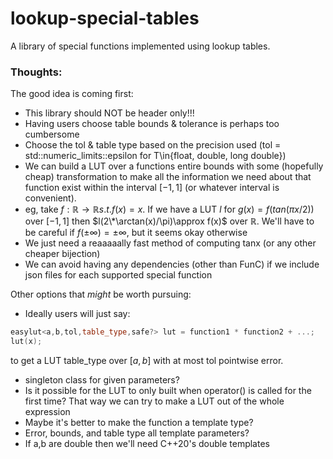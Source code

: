 # lookup-special-tables
A library of special functions implemented using lookup tables.

### Thoughts:
The good idea is coming first:
- This library should NOT be header only!!!
- Having users choose table bounds & tolerance is perhaps too cumbersome
- Choose the tol & table type based on the precision used (tol = std::numeric\_limits<T>::epsilon for T\in{float, double, long double})
- We can build a LUT over a functions entire bounds with some (hopefully cheap) transformation to make all the information we need about
that function exist within the interval $[-1,1]$ (or whatever interval is convenient).
- eg, take $f:\mathbb{R}\to\mathbb{R} s.t. f(x) = x$. If we have a LUT $l$ for $g(x)=f(tan(\pi x/2))$ over $[-1,1]$ then $l(2\*\arctan(x)/\pi)\approx f(x)$ over $\mathbb{R}$. We'll have to
be careful if $f(\pm\infty)=\pm\infty$, but it seems okay otherwise
- We just need a reaaaaally fast method of computing tanx (or any other cheaper bijection)
- We can avoid having any dependencies (other than FunC) if we include json files for each supported special function


Other options that _might_ be worth pursuing:
- Ideally users will just say:
```c++
easylut<a,b,tol,table_type,safe?> lut = function1 * function2 + ...;
lut(x);
```
to get a LUT table\_type over $[a,b]$ with at most tol pointwise error.

- singleton class for given parameters?
- Is it possible for the LUT to only built when operator() is called for the first time? That way we can try to make a LUT out of the whole expression
- Maybe it's better to make the function a template type?
- Error, bounds, and table type all template parameters?
- If a,b are double then we'll need C++20's double templates

